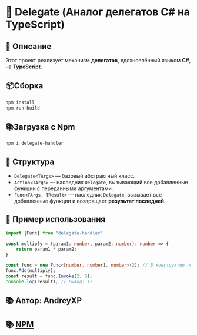 
# 📌 Delegate (Аналог делегатов C# на TypeScript)

## 📖 Описание

Этот проект реализует механизм **делегатов**, вдохновлённый языком **C#**, на **TypeScript**.

## 📦Сборка

```bash
npm install
npm run build
```

## 📚Загрузка с Npm

```bash
npm i delegate-handler
```

## 🔧 Структура

- `Delegate<TArgs>` — базовый абстрактный класс.
- `Action<TArgs>` — наследник `Delegate`, вызывающий все добавленные функции с переданными аргументами.
- `Func<TArgs, TResult>` — наследник `Delegate`, вызывает все добавленные функции и возвращает **результат последней**.

## 🚀 Пример использования

```ts
import {Func} from "delegate-handler"

const multiply = (param1: number, param2: number): number => {
    return param1 * param2;
}

const func = new Func<[number, number], number>(2); // В конструктор передаем кол-во аргументов в функции
func.Add(multiply);
const result = func.Invoke(2, 6);
console.log(result); // Вывод: 12
```

## 📚 Автор: AndreyXP

## 📚 [NPM](https://www.npmjs.com/package/delegate-handler)
